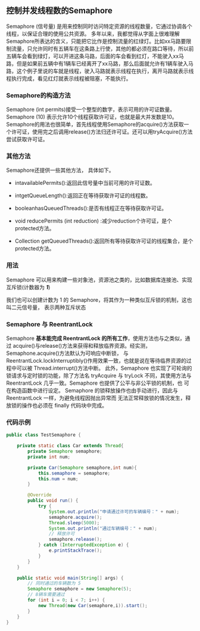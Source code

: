 ## 控制并发线程数的Semaphore

Semaphore (信号量) 是用来控制同时访问特定资源的线程数量，它通过协调各个线程，以保证合理的使用公共资源。
多年以来，我都觉得从字面上很难理解Semaphore所表达的含义，只能把它比作是控制流量的红绿灯。比如xx马路要限制流量，只允许同时有五辆车在这条路上行使，其他的都必须在路口等待，所以前五辆车会看到绿灯，可以开进这条马路，后面的车会看到红灯，不能驶入xx马路，但是如果前五辆中有1辆车已经离开了xx马路，那么后面就允许有1辆车驶入马路，这个例子里说的车就是线程，驶入马路就表示线程在执行，离开马路就表示线程执行完成，看见红灯就表示线程被阻塞，不能执行。

### Semaphore的构造方法
Semaphore (int permits)接受一个整型的数字，表示可用的许可证数量。Semaphore (10) 表示允许10个线程获取许可证，也就是最大并发数是10。Semaphore的用法也很简单，首先线程使用Semaphore的acquire()方法获取一个许可证，使用完之后调用release()方法归还许可证。还可以用tryAcquire()方法尝试获取许可证。

### 其他方法
Semaphore还提供一些其他方法， 具体如下。

- intavailablePermits():返回此信号量中当前可用的许可证数。

- intgetQueueLength():返回正在等待获取许可证的线程数。

- booleanhasQueuedThreads():是否有线程正在等待获取许可证。

- void reducePermits (int reduction) :减少reduction个许可证，是个protected方法。

- Collection getQueuedThreads():返回所有等待获取许可证的线程集合，是个protected方法。

### 用法

Semaphore 可以用来构建一些对象池，资源池之类的，比如数据库连接池、实现互斥锁(计数器为 ***1***) 

我们也可以创建计数为 1 的 Semaphore，将其作为一种类似互斥锁的机制，这也叫二元信号量， 表示两种互斥状态 

### Semaphore 与 ReentrantLock

Semaphore **基本能完成 ReentrantLock 的所有工作**，使用方法也与之类似，通过 acquire()与release()方法来获得和释放临界资源。经实测，Semaphone.acquire()方法默认为可响应中断锁，
与 ReentrantLock.lockInterruptibly()作用效果一致，也就是说在等待临界资源的过程中可以被
Thread.interrupt()方法中断。
 此外，Semaphore 也实现了可轮询的锁请求与定时锁的功能，除了方法名 tryAcquire 与 tryLock
 不同，其使用方法与 ReentrantLock 几乎一致。Semaphore 也提供了公平与非公平锁的机制，也
 可在构造函数中进行设定。
 Semaphore 的锁释放操作也由手动进行，因此与 ReentrantLock 一样，为避免线程因抛出异常而
 无法正常释放锁的情况发生，释放锁的操作也必须在 finally 代码块中完成。


### 代码示例

```java
public class TestSemaphore {

    private static class Car extends Thread{
        private Semaphore semaphore;
        private int num;

        private Car(Semaphore semaphore,int num){
            this.semaphore = semaphore;
            this.num = num;
        }

        @Override
        public void run() {
            try {
                System.out.println("申请通过许可的车辆编号：" + num);
                semaphore.acquire();
                Thread.sleep(5000);
                System.out.println("通过车辆编号：" + num);
                // 释放许可
                semaphore.release();
            } catch (InterruptedException e) {
                e.printStackTrace();
            }
        }
    }

    public static void main(String[] args) {
        // 同时通过的车辆数为 5
        Semaphore semaphore = new Semaphore(5);
        // 8辆车需要通过
        for (int i = 0; i < 7; i++) {
            new Thread(new Car(semaphore,i)).start();
        }
    }
}
```

